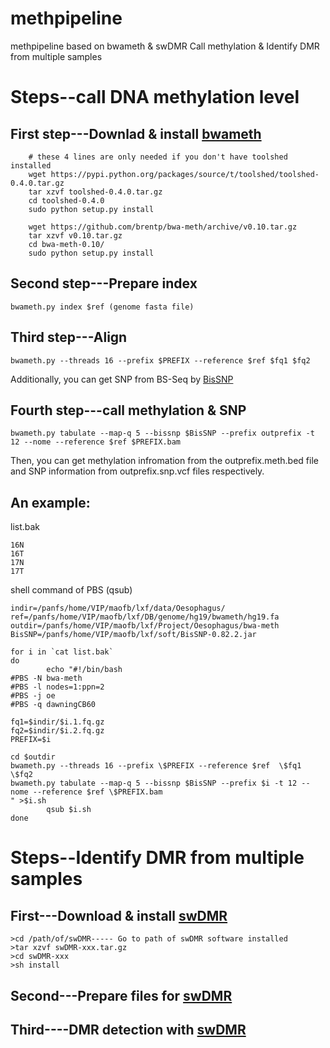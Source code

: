 # methpipeline
methpipeline based on bwameth & swDMR
Call methylation & Identify DMR from multiple samples

# Steps--call DNA methylation level
First step---Downlad & install [bwameth](https://github.com/brentp/bwa-meth)
-----
```Shell
    # these 4 lines are only needed if you don't have toolshed installed
    wget https://pypi.python.org/packages/source/t/toolshed/toolshed-0.4.0.tar.gz
    tar xzvf toolshed-0.4.0.tar.gz
    cd toolshed-0.4.0
    sudo python setup.py install

    wget https://github.com/brentp/bwa-meth/archive/v0.10.tar.gz
    tar xzvf v0.10.tar.gz
    cd bwa-meth-0.10/
    sudo python setup.py install
```

Second step---Prepare index
-----
```
bwameth.py index $ref (genome fasta file)
```

Third step---Align
-----
```
bwameth.py --threads 16 --prefix $PREFIX --reference $ref $fq1 $fq2
```
Additionally, you can get SNP from BS-Seq by [BisSNP](https://sourceforge.net/projects/bissnp/) 

Fourth step---call methylation & SNP
-----
```
bwameth.py tabulate --map-q 5 --bissnp $BisSNP --prefix outprefix -t 12 --nome --reference $ref $PREFIX.bam
```
Then, you can get methylation infromation from the outprefix.meth.bed file and SNP information from outprefix.snp.vcf files respectively.


An example: 
-----
list.bak
```
16N
16T
17N
17T
```
shell command of PBS (qsub)
```
indir=/panfs/home/VIP/maofb/lxf/data/Oesophagus/
ref=/panfs/home/VIP/maofb/lxf/DB/genome/hg19/bwameth/hg19.fa
outdir=/panfs/home/VIP/maofb/lxf/Project/Oesophagus/bwa-meth
BisSNP=/panfs/home/VIP/maofb/lxf/soft/BisSNP-0.82.2.jar

for i in `cat list.bak`
do
        echo "#!/bin/bash
#PBS -N bwa-meth
#PBS -l nodes=1:ppn=2
#PBS -j oe
#PBS -q dawningCB60

fq1=$indir/$i.1.fq.gz
fq2=$indir/$i.2.fq.gz
PREFIX=$i

cd $outdir
bwameth.py --threads 16 --prefix \$PREFIX --reference $ref  \$fq1 \$fq2
bwameth.py tabulate --map-q 5 --bissnp $BisSNP --prefix $i -t 12 --nome --reference $ref \$PREFIX.bam
" >$i.sh
        qsub $i.sh
done
```
# Steps--Identify DMR from multiple samples
First---Download & install [swDMR](https://github.com/xflicsu/swdmr) 
-----
```
>cd /path/of/swDMR----- Go to path of swDMR software installed
>tar xzvf swDMR-xxx.tar.gz
>cd swDMR-xxx
>sh install
```
Second---Prepare files for [swDMR](https://github.com/xflicsu/swdmr)
-----
Third----DMR detection with [swDMR](https://github.com/xflicsu/swdmr)
-----
